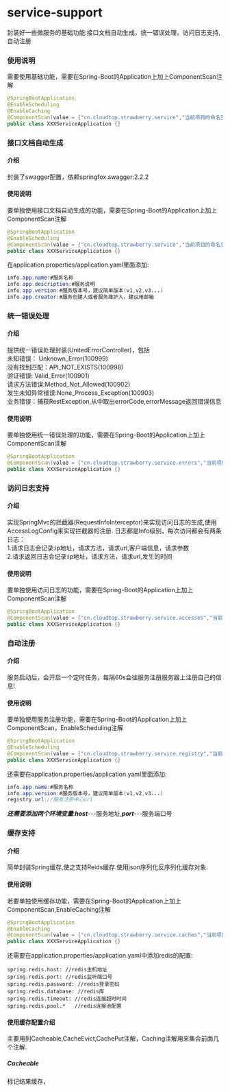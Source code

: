 # service-support

封装好一些微服务的基础功能:接口文档自动生成，统一错误处理，访问日志支持,自动注册

### 使用说明
需要使用基础功能，需要在Spring-Boot的Application上加上ComponentScan注解
```java
@SpringBootApplication
@EnableScheduling
@EnableCaching
@ComponentScan(value = {"cn.cloudtop.strawberry.service","当前项目的命名空间"})
public class XXXServiceApplication {}
```
### 接口文档自动生成
#### 介绍
封装了swagger配置，依赖springfox.swagger:2.2.2
#### 使用说明
要单独使用接口文档自动生成的功能，需要在Spring-Boot的Application上加上ComponentScan注解
```java
@SpringBootApplication
@EnableScheduling
@ComponentScan(value = {"cn.cloudtop.strawberry.service","当前项目的命名空间"})
public class XXXServiceApplication {}
```
在application.properties/application.yaml里面添加:  
```java
info.app.name:#服务名称
info.app.description:#服务说明
info.app.version:#服务版本号，建议简单版本(v1,v2,v3...)
info.app.creator:#服务创建人或者服务维护人，建议用邮箱
```
### 统一错误处理
#### 介绍
提供统一错误处理封装(UnitedErrorController)，包括  
未知错误： Unknown_Error(100999)  
没有找到匹配：API_NOT_EXISTS(100998)  
验证错误: Valid_Error(100901)  
请求方法错误:Method_Not_Allowed(100902)  
发生未知异常错误:None_Process_Exception(100903)  
业务错误：捕获RestException,从中取出errorCode,errorMessage返回错误信息
#### 使用说明
要单独使用统一错误处理的功能，需要在Spring-Boot的Application上加上ComponentScan注解
```java
@SpringBootApplication
@ComponentScan(value = {"cn.cloudtop.strawberry.service.errors","当前项目的命名空间"})
public class XXXServiceApplication {}
```
### 访问日志支持
#### 介绍
实现SpringMvc的拦截器(RequestInfoInterceptor)来实现访问日志的生成,使用AccessLogConfig来实现拦截器的注册.
日志都是Info级别，每次访问都会有两条日志：  
1.请求日志会记录:ip地址，请求方法，请求url,客户端信息，请求参数  
2.请求返回日志会记录:ip地址，请求方法，请求url,发生的时间  
#### 使用说明
要单独使用访问日志的功能，需要在Spring-Boot的Application上加上ComponentScan注解
```java
@SpringBootApplication
@ComponentScan(value = {"cn.cloudtop.strawberry.service.accesses","当前项目的命名空间"})
public class XXXServiceApplication {}
```
### 自动注册
#### 介绍
服务启动后，会开启一个定时任务，每隔60s会往服务注册服务器上注册自己的信息!
#### 使用说明
要单独使用服务注册功能，需要在Spring-Boot的Application上加上ComponentScan，EnableScheduling注解
```java
@SpringBootApplication
@EnableScheduling
@ComponentScan(value = {"cn.cloudtop.strawberry.service.registry","当前项目的命名空间"})
public class XXXServiceApplication {}
```
还需要在application.properties/application.yaml里面添加:
```java
info.app.name:#服务名称
info.app.version:#服务版本号，建议简单版本(v1,v2,v3...)
registry.url://服务注册中心url
```
***还需要添加两个环境变量***:***host***---服务地址,***port***---服务端口号
### 缓存支持
#### 介绍
简单封装Spring缓存,使之支持Reids缓存.使用json序列化反序列化缓存对象.
#### 使用说明
若要单独使用缓存功能，需要在Spring-Boot的Application上加上ComponentScan,EnableCaching注解
```java
@SpringBootApplication
@EnableCaching
@ComponentScan(value = {"cn.cloudtop.strawberry.service.caches","当前项目的命名空间"})
public class XXXServiceApplication {}
```
还需要在application.properties/application.yaml中添加redis的配置:
```properties
spring.redis.host: //redis主机地址
spring.redis.port: //redis监听端口号
spring.redis.password: //redis登录密码
spring.redis.database: //redis库
spring.redis.timeout: //redis连接超时时间
spring.redis.pool.*   //redis连接池配置
```
#### 使用缓存配置介绍
主要用到Cacheable,CacheEvict,CachePut注解，Caching注解用来集合前面几个注解.
##### Cacheable
标记结果缓存，
